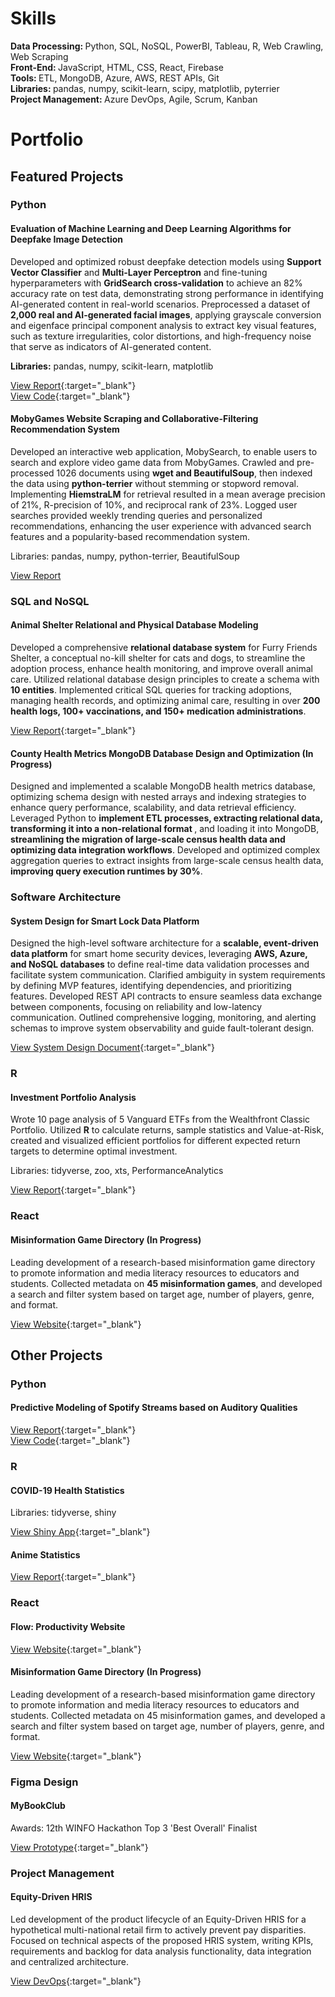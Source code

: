 # Skills

<b>Data Processing: </b>Python, SQL, NoSQL, PowerBI, Tableau, R, Web Crawling, Web Scraping  
<b>Front-End: </b>JavaScript, HTML, CSS, React, Firebase  
<b>Tools: </b>ETL, MongoDB, Azure, AWS, REST APIs, Git  
<b>Libraries: </b>pandas, numpy, scikit-learn, scipy, matplotlib, pyterrier  
<b>Project Management: </b>Azure DevOps, Agile, Scrum, Kanban

# Portfolio

## Featured Projects

### Python

#### Evaluation of Machine Learning and Deep Learning Algorithms for Deepfake Image Detection 

Developed and optimized robust deepfake detection models using <b>Support Vector Classifier</b> and <b>Multi-Layer Perceptron</b> and fine-tuning hyperparameters with <b>GridSearch cross-validation</b> to achieve an 82% accuracy rate on test data, demonstrating strong performance in identifying AI-generated content in real-world scenarios. Preprocessed a dataset of <b>2,000 real and AI-generated facial images</b>, applying grayscale conversion and eigenface principal component analysis to extract key visual features, such as texture irregularities, color distortions, and high-frequency noise that serve as indicators of AI-generated content.

<b>Libraries:</b> pandas, numpy, scikit-learn, matplotlib

[View Report](projects/deepfakes/DeepfakeDetectionFinalReport.pdf){:target="_blank"}  
[View Code](projects/deepfakes/DeepfakeDetectionCode.html){:target="_blank"}

#### MobyGames Website Scraping and Collaborative-Filtering Recommendation System

Developed an interactive web application, MobySearch, to enable users to search and explore video game data from MobyGames. Crawled and pre-processed 1026 documents using <b>wget and BeautifulSoup</b>, then indexed the data using <b>python-terrier</b> without stemming or stopword removal. Implementing <b>HiemstraLM</b> for retrieval resulted in a mean average precision of 21%, R-precision of 10%, and reciprocal rank of 23%. Logged user searches provided weekly trending queries and personalized recommendations, enhancing the user experience with advanced search features and a popularity-based recommendation system.

Libraries: pandas, numpy, python-terrier, BeautifulSoup

[View Report](projects/gamerecs/MobyGamesReport.pdf)

### SQL and NoSQL

#### Animal Shelter Relational and Physical Database Modeling

Developed a comprehensive <b>relational database system</b> for Furry Friends Shelter, a conceptual no-kill shelter for cats and dogs, to streamline the adoption process, enhance health monitoring, and improve overall animal care. Utilized relational database design principles to create a schema with <b>10 entities</b>. Implemented critical SQL queries for tracking adoptions, managing health records, and optimizing animal care, resulting in over <b>200 health logs, 100+ vaccinations, and 150+ medication administrations</b>.

[View Report](projects/animalshelter/FurryFriendsReport.pdf){:target="_blank"} 

#### County Health Metrics MongoDB Database Design and Optimization (In Progress)

Designed and implemented a scalable MongoDB health metrics database, optimizing schema design with nested arrays and indexing strategies to enhance query performance, scalability, and data retrieval efficiency. Leveraged Python to <b>implement ETL processes, extracting relational data, transforming it into a non-relational format </b>, and loading it into MongoDB, <b>streamlining the migration of large-scale census health data and optimizing data integration workflows</b>. Developed and optimized complex aggregation queries to extract insights from large-scale census health data, <b>improving query execution runtimes by 30%</b>.

### Software Architecture

#### System Design for Smart Lock Data Platform

Designed the high-level software architecture for a <b>scalable, event-driven data platform</b> for smart home security devices, leveraging <b>AWS, Azure, and NoSQL databases</b> to define real-time data validation processes and facilitate system communication. Clarified ambiguity in system requirements by defining MVP features, identifying dependencies, and prioritizing features. Developed REST API contracts to ensure seamless data exchange between components, focusing on reliability and low-latency communication. Outlined comprehensive logging, monitoring, and alerting schemas to improve system observability and guide fault-tolerant design.

[View System Design Document](projects/smartlock/SmartLockSystemDesign.pdf){:target="_blank"}

### R

#### Investment Portfolio Analysis

Wrote 10 page analysis of 5 Vanguard ETFs from the Wealthfront Classic Portfolio. Utilized <b>R</b> to calculate returns, sample statistics and Value-at-Risk, created and visualized efficient portfolios for different expected return targets to determine optimal investment.

Libraries: tidyverse, zoo, xts, PerformanceAnalytics

[View Report](projects/investment/InvestmentFinalReport.pdf){:target="_blank"}

### React

#### Misinformation Game Directory (In Progress)

Leading development of a research-based misinformation game directory to promote information and media literacy resources to educators and students. Collected metadata on <b>45 misinformation games</b>, and developed a search and filter system based on target age, number of players, genre, and format.

[View Website](https://opalsugar.github.io/misinfowb/){:target="_blank"}

## Other Projects

### Python

#### Predictive Modeling of Spotify Streams based on Auditory Qualities 

[View Report](projects/spotify/SpotifyReport.pdf){:target="_blank"}  
[View Code](projects/spotify/SpotifyCode.pdf){:target="_blank"}

### R

#### COVID-19 Health Statistics

Libraries: tidyverse, shiny

[View Shiny App](https://reneesingh.shinyapps.io/201_project/){:target="_blank"}

#### Anime Statistics

[View Report](projects/animestats/AnimeFinalReport.html){:target="_blank"}

### React

#### Flow: Productivity Website

[View Website](https://productivity-d4bde.web.app){:target="_blank"}

#### Misinformation Game Directory (In Progress)

Leading development of a research-based misinformation game directory to promote information and media literacy resources to educators and students. Collected metadata on 45 misinformation games, and developed a search and filter system based on target age, number of players, genre, and format.

[View Website](https://opalsugar.github.io/misinfowb/){:target="_blank"}

### Figma Design

#### MyBookClub

Awards: 12th WINFO Hackathon Top 3 'Best Overall' Finalist

[View Prototype](https://www.figma.com/proto/LDN98uWUMUIRdaqkbLvtn6/Winfo-Hackathon?node-id=37-1470&starting-point-node-id=37%3A1470
){:target="_blank"}

### Project Management

#### Equity-Driven HRIS

Led development of the product lifecycle of an Equity-Driven HRIS for a hypothetical multi-national retail firm to actively prevent pay disparities. Focused on technical aspects of the proposed HRIS system, writing KPIs, requirements and backlog for data analysis functionality, data integration and centralized architecture.

[View DevOps](https://dev.azure.com/info380ba1/BA1%20Project/_wiki/wikis/BA1-Project.wiki/37/Executive-Summary){:target="_blank"}

